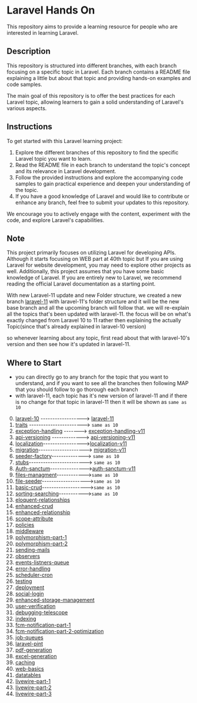 # Laravel Hands On

This repository aims to provide a learning resource for people who are interested in learning Laravel.

## Description

This repository is structured into different branches, with each branch focusing on a specific topic in Laravel. Each branch contains a README file explaining a little but about that topic and providing hands-on examples and code samples.

The main goal of this repository is to offer the best practices for each Laravel topic, allowing learners to gain a solid understanding of Laravel's various aspects.

## Instructions

To get started with this Laravel learning project:

1. Explore the different branches of this repository to find the specific Laravel topic you want to learn.
2. Read the README file in each branch to understand the topic's concept and its relevance in Laravel development.
3. Follow the provided instructions and explore the accompanying code samples to gain practical experience and deepen your understanding of the topic.
4. If you have a good knowledge of Laravel and would like to contribute or enhance any branch, feel free to submit your updates to this repository.

We encourage you to actively engage with the content, experiment with the code, and explore Laravel's capabilities.

## Note

This project primarily focuses on utilizing Laravel for developing APIs. Although it starts focusing on WEB part at 40th topic but If you are using Laravel for website development, you may need to explore other projects as well. Additionally, this project assumes that you have some basic knowledge 
of Laravel. If you are entirely new to Laravel, we recommend reading the official Laravel documentation as a starting point.

With new Laravel-11 update and new Folder structure, we created a new branch [laravel-11](https://github.com/mazimez/laravel-hands-on/tree/laravel-11) with laravel-11's folder structure and it will be the new base branch and all the upcoming branch will follow that. we will re-explain all the topics that's been updated with laravel-11. the focus will be on what's exactly changed from Laravel 10 to 11 rather then explaining the actually Topic(since that's already explained in laravel-10 version)

so whenever learning about any topic, first read about that with laravel-10's version and then see how it's updated in laravel-11.

## Where to Start
- you can directly go to any branch for the topic that you want to understand, and if you want to see all the branches then following MAP that you should follow to go thorough each branch
- with laravel-11, each topic has it's new version of laravel-11 and  if there is no change for that topic in laravel-11 then it will be shown as `same as 10`

0. [laravel-10](https://github.com/mazimez/laravel-hands-on/tree/master)   ------------------> [laravel-11](https://github.com/mazimez/laravel-hands-on/tree/laravel-11)  
1. [traits](https://github.com/mazimez/laravel-hands-on/tree/traits) -----------------------> `same as 10`
2. [exception-handling](https://github.com/mazimez/laravel-hands-on/tree/exception-handling) -------> [exception-handling-v11](https://github.com/mazimez/laravel-hands-on/tree/exception-handling-v11)
3. [api-versioning](https://github.com/mazimez/laravel-hands-on/tree/api-versioning) -------------> [api-versioning-v11](https://github.com/mazimez/laravel-hands-on/tree/api-versioning-v11)
4. [localization](https://github.com/mazimez/laravel-hands-on/tree/localization)----------------->[localization-v11](https://github.com/mazimez/laravel-hands-on/tree/localization-v11)
5. [migration](https://github.com/mazimez/laravel-hands-on/tree/migration)--------------------> [migration-v11](https://github.com/mazimez/laravel-hands-on/tree/migration-v11)
6. [seeder-factory](https://github.com/mazimez/laravel-hands-on/tree/seeder-factory)--------------> `same as 10`
7. [stubs](https://github.com/mazimez/laravel-hands-on/tree/stubs)------------------------> `same as 10`
8. [Auth-sanctum](https://github.com/mazimez/laravel-hands-on/tree/Auth-sanctum)--------------->[auth-sanctum-v11](https://github.com/mazimez/laravel-hands-on/tree/auth-sanctum-v11)
9. [files-managment](https://github.com/mazimez/laravel-hands-on/tree/files-managment)------------>`same as 10`
10. [file-seeder](https://github.com/mazimez/laravel-hands-on/tree/file-seeder)------------------->`same as 10`
11. [basic-crud](https://github.com/mazimez/laravel-hands-on/tree/basic-crud)------------------->`same as 10`
12. [sorting-searching](https://github.com/mazimez/laravel-hands-on/tree/sorting-searching)----------->`same as 10`
13. [eloquent-relationships](https://github.com/mazimez/laravel-hands-on/tree/eloquent-relationships)
14. [enhanced-crud](https://github.com/mazimez/laravel-hands-on/tree/enhanced-crud)
15. [enhanced-relationship](https://github.com/mazimez/laravel-hands-on/tree/enhanced-relationship)
16. [scope-attribute](https://github.com/mazimez/laravel-hands-on/tree/scope-attribute)
17. [policies](https://github.com/mazimez/laravel-hands-on/tree/policies)
18. [middleware](https://github.com/mazimez/laravel-hands-on/tree/middleware)
19. [polymorphism-part-1](https://github.com/mazimez/laravel-hands-on/tree/polymorphism-part-1)
20. [polymorphism-part-2](https://github.com/mazimez/laravel-hands-on/tree/polymorphism-part-2)
21. [sending-mails](https://github.com/mazimez/laravel-hands-on/tree/sending-mails)
22. [observers](https://github.com/mazimez/laravel-hands-on/tree/observers)
23. [events-listners-queue](https://github.com/mazimez/laravel-hands-on/tree/events-listners-queue)
24. [error-handling](https://github.com/mazimez/laravel-hands-on/tree/error-handling)
25. [scheduler-cron](https://github.com/mazimez/laravel-hands-on/tree/scheduler-cron)
26. [testing](https://github.com/mazimez/laravel-hands-on/tree/testing)
27. [deployment](https://github.com/mazimez/laravel-hands-on/tree/deployment)
28. [social-login](https://github.com/mazimez/laravel-hands-on/tree/social-login)
29. [enhanced-storage-management](https://github.com/mazimez/laravel-hands-on/tree/enhanced-storage-management)
30. [user-verification](https://github.com/mazimez/laravel-hands-on/tree/user-verification)
31. [debugging-telescope](https://github.com/mazimez/laravel-hands-on/tree/debugging-telescope)
32. [indexing](https://github.com/mazimez/laravel-hands-on/tree/indexing)
33. [fcm-notification-part-1](https://github.com/mazimez/laravel-hands-on/tree/fcm-notification-part-1)
34. [fcm-notification-part-2-optimization](https://github.com/mazimez/laravel-hands-on/tree/fcm-notification-part-2-optimization)
35. [job-queues](https://github.com/mazimez/laravel-hands-on/tree/job-queues)
36. [laravel-pint](https://github.com/mazimez/laravel-hands-on/tree/laravel-pint)
37. [pdf-generation](https://github.com/mazimez/laravel-hands-on/tree/pdf-generation)
38. [excel-generation](https://github.com/mazimez/laravel-hands-on/tree/excel-generation)
39. [caching](https://github.com/mazimez/laravel-hands-on/tree/caching)
40. [web-basics](https://github.com/mazimez/laravel-hands-on/tree/web-basics)
41. [datatables](https://github.com/mazimez/laravel-hands-on/tree/datatables)
42. [livewire-part-1](https://github.com/mazimez/laravel-hands-on/tree/livewire-part-1)
43. [livewire-part-2](https://github.com/mazimez/laravel-hands-on/tree/livewire-part-2)
44. [livewire-part-3](https://github.com/mazimez/laravel-hands-on/tree/livewire-part-3)


